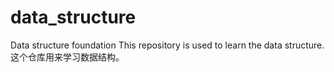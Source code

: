 # data_structure
Data structure foundation
This repository is used to learn the data structure.
这个仓库用来学习数据结构。
